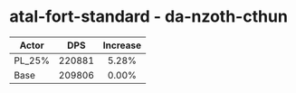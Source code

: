 # atal-fort-standard - da-nzoth-cthun
| Actor | DPS | Increase |
|---|:---:|:---:|
|PL_25%|220881|5.28%|
|Base|209806|0.00%|
